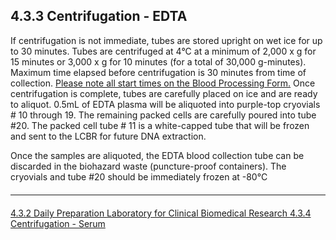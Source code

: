 ## 4.3.3 Centrifugation - EDTA

If centrifugation is not immediate, tubes are stored upright on wet ice for up to 30 minutes.
Tubes are centrifuged at 4°C at a minimum of 2,000 x g for 15 minutes or 3,000 x g for 10
minutes (for a total of 30,000 g-minutes). Maximum time elapsed before centrifugation is 30
minutes from time of collection. <u>Please note all start times on the Blood Processing Form.</u> Once
centrifugation is complete, tubes are carefully placed on ice and are ready to aliquot. 0.5mL of
EDTA plasma will be aliquoted into purple-top cryovials # 10 through 19. The remaining packed
cells are carefully poured into tube #20. The packed cell tube # 11 is a white-capped tube that
will be frozen and sent to the LCBR for future DNA extraction.

Once the samples are aliquoted, the EDTA blood collection tube can be discarded in the
biohazard waste (puncture-proof containers). The cryovials and tube #20 should be immediately
frozen at -80°C


<hr class="soften" style="margin-top: 20px;margin-bottom: 20px;"/>

<div class="center">
<div class="btn-group">
  <a href=":pages_path:/manuals/laboratory-for-clinical-biomedical-research/4-03-02-daily-preparation.md" class="btn btn-default">
    <span class="glyphicon glyphicon-chevron-left"></span>
    4.3.2 Daily Preparation
  </a>

  <a href=":pages_path:/manuals/laboratory-for-clinical-biomedical-research" class="btn btn-default">
    <span class="glyphicon glyphicon-chevron-up"></span>
    Laboratory for Clinical Biomedical Research
  </a>

  <a href=":pages_path:/manuals/laboratory-for-clinical-biomedical-research/4-03-04-centrifugation-serum.md" class="btn btn-success">
    4.3.4 Centrifugation - Serum
    <span class="glyphicon glyphicon-chevron-right"></span>
  </a>
</div>
</div>